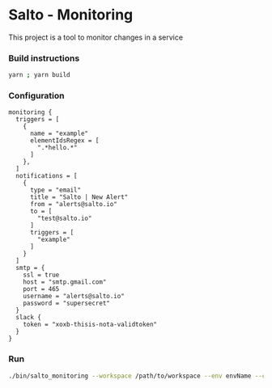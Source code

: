 # Salto - Monitoring

This project is a tool to monitor changes in a service

### Build instructions

```bash
yarn ; yarn build
```

### Configuration

```hcl
monitoring {
  triggers = [
    {
      name = "example"
      elementIdsRegex = [
      	".*hello.*"
      ]
    },
  ]
  notifications = [
  	{
  	  type = "email"
  	  title = "Salto | New Alert"
  	  from = "alerts@salto.io"
  	  to = [
  	  	"test@salto.io"
  	  ]
  	  triggers = [
  	  	"example"
  	  ]
  	}
  ]
  smtp = {
  	ssl = true
  	host = "smtp.gmail.com"
  	port = 465
  	username = "alerts@salto.io"
  	password = "supersecret"
  }
  slack {
    token = "xoxb-thisis-nota-validtoken"
  }
}
```

### Run

```bash
./bin/salto_monitoring --workspace /path/to/workspace --env envName --config /path/to/config.nacl
```
